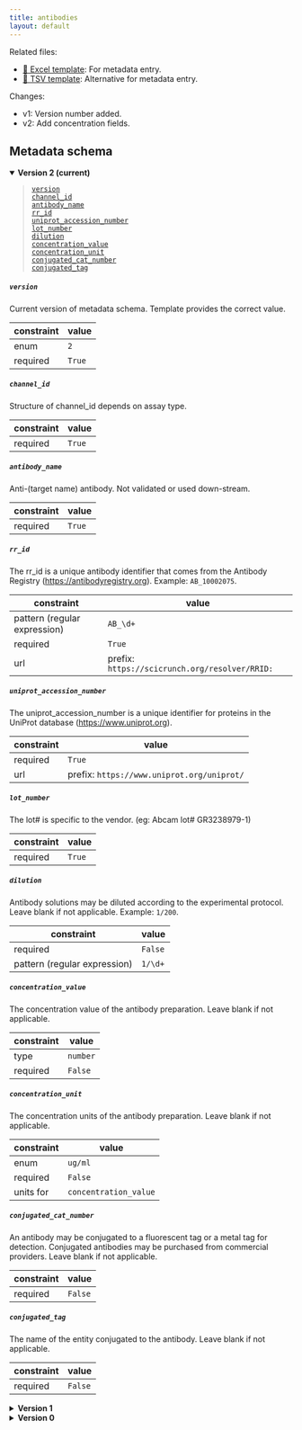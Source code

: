 ```yaml
---
title: antibodies
layout: default
---
```


Related files:

- [📝 Excel template](https://raw.githubusercontent.com/hubmapconsortium/ingest-validation-tools/master/docs/antibodies/antibodies.xlsx): For metadata entry.
- [📝 TSV template](https://raw.githubusercontent.com/hubmapconsortium/ingest-validation-tools/master/docs/antibodies/antibodies.tsv): Alternative for metadata entry.

Changes:
- v1: Version number added.
- v2: Add concentration fields.




## Metadata schema


<details markdown="1" open="true"><summary><b>Version 2 (current)</b></summary>

<blockquote markdown="1">

[`version`](#version)<br>
[`channel_id`](#channel_id)<br>
[`antibody_name`](#antibody_name)<br>
[`rr_id`](#rr_id)<br>
[`uniprot_accession_number`](#uniprot_accession_number)<br>
[`lot_number`](#lot_number)<br>
[`dilution`](#dilution)<br>
[`concentration_value`](#concentration_value)<br>
[`concentration_unit`](#concentration_unit)<br>
[`conjugated_cat_number`](#conjugated_cat_number)<br>
[`conjugated_tag`](#conjugated_tag)<br>

</blockquote>

<a name="version"></a>
##### `version`
Current version of metadata schema. Template provides the correct value.

| constraint | value |
| --- | --- |
| enum | `2` |
| required | `True` |

<a name="channel_id"></a>
##### `channel_id`
Structure of channel_id depends on assay type.

| constraint | value |
| --- | --- |
| required | `True` |

<a name="antibody_name"></a>
##### `antibody_name`
Anti-(target name) antibody. Not validated or used down-stream.

| constraint | value |
| --- | --- |
| required | `True` |

<a name="rr_id"></a>
##### `rr_id`
The rr_id is a unique antibody identifier that comes from the Antibody Registry (https://antibodyregistry.org). Example: `AB_10002075`.

| constraint | value |
| --- | --- |
| pattern (regular expression) | `AB_\d+` |
| required | `True` |
| url | prefix: `https://scicrunch.org/resolver/RRID:` |

<a name="uniprot_accession_number"></a>
##### `uniprot_accession_number`
The uniprot_accession_number is a unique identifier for proteins in the UniProt database (https://www.uniprot.org).

| constraint | value |
| --- | --- |
| required | `True` |
| url | prefix: `https://www.uniprot.org/uniprot/` |

<a name="lot_number"></a>
##### `lot_number`
The lot# is specific to the vendor. (eg: Abcam lot# GR3238979-1)

| constraint | value |
| --- | --- |
| required | `True` |

<a name="dilution"></a>
##### `dilution`
Antibody solutions may be diluted according to the experimental protocol. Leave blank if not applicable. Example: `1/200`.

| constraint | value |
| --- | --- |
| required | `False` |
| pattern (regular expression) | `1/\d+` |

<a name="concentration_value"></a>
##### `concentration_value`
The concentration value of the antibody preparation. Leave blank if not applicable.

| constraint | value |
| --- | --- |
| type | `number` |
| required | `False` |

<a name="concentration_unit"></a>
##### `concentration_unit`
The concentration units of the antibody preparation. Leave blank if not applicable.

| constraint | value |
| --- | --- |
| enum | `ug/ml` |
| required | `False` |
| units for | `concentration_value` |

<a name="conjugated_cat_number"></a>
##### `conjugated_cat_number`
An antibody may be conjugated to a fluorescent tag or a metal tag for detection. Conjugated antibodies may be purchased from commercial providers. Leave blank if not applicable.

| constraint | value |
| --- | --- |
| required | `False` |

<a name="conjugated_tag"></a>
##### `conjugated_tag`
The name of the entity conjugated to the antibody. Leave blank if not applicable.

| constraint | value |
| --- | --- |
| required | `False` |

</details>


<details markdown="1" ><summary><b>Version 1</b></summary>


<a name="version"></a>
##### `version`
Current version of metadata schema. Template provides the correct value.

| constraint | value |
| --- | --- |
| enum | `1` |
| required | `True` |

<a name="channel_id"></a>
##### `channel_id`
Structure of channel_id depends on assay type.

| constraint | value |
| --- | --- |
| required | `True` |

<a name="antibody_name"></a>
##### `antibody_name`
Anti-(target name) antibody. Not validated or used down-stream.

| constraint | value |
| --- | --- |
| required | `True` |

<a name="rr_id"></a>
##### `rr_id`
The rr_id is a unique antibody identifier that comes from the Antibody Registry (https://antibodyregistry.org). Example: `AB_10002075`.

| constraint | value |
| --- | --- |
| pattern (regular expression) | `AB_\d+` |
| required | `True` |
| url | prefix: `https://scicrunch.org/resolver/RRID:` |

<a name="uniprot_accession_number"></a>
##### `uniprot_accession_number`
The uniprot_accession_number is a unique identifier for proteins in the UniProt database (https://www.uniprot.org).

| constraint | value |
| --- | --- |
| required | `True` |
| url | prefix: `https://www.uniprot.org/uniprot/` |

<a name="lot_number"></a>
##### `lot_number`
The lot# is specific to the vendor. (eg: Abcam lot# GR3238979-1)

| constraint | value |
| --- | --- |
| required | `True` |

<a name="dilution"></a>
##### `dilution`
Antibody solutions may be diluted according to the experimental protocol. Leave blank if not applicable. Example: `1/200`.

| constraint | value |
| --- | --- |
| required | `False` |
| pattern (regular expression) | `1/\d+` |

<a name="conjugated_cat_number"></a>
##### `conjugated_cat_number`
An antibody may be conjugated to a fluorescent tag or a metal tag for detection. Conjugated antibodies may be purchased from commercial providers. Leave blank if not applicable.

| constraint | value |
| --- | --- |
| required | `False` |

<a name="conjugated_tag"></a>
##### `conjugated_tag`
The name of the entity conjugated to the antibody. Leave blank if not applicable.

| constraint | value |
| --- | --- |
| required | `False` |

</details>



<details markdown="1" ><summary><b>Version 0</b></summary>


<a name="channel_id"></a>
##### `channel_id`
Structure of channel_id depends on assay type.

| constraint | value |
| --- | --- |
| required | `True` |

<a name="antibody_name"></a>
##### `antibody_name`
Anti-(target name) antibody. Not validated or used down-stream.

| constraint | value |
| --- | --- |
| required | `True` |

<a name="rr_id"></a>
##### `rr_id`
The rr_id is a unique antibody identifier that comes from the Antibody Registry (https://antibodyregistry.org). Example: `AB_10002075`.

| constraint | value |
| --- | --- |
| pattern (regular expression) | `AB_\d+` |
| required | `True` |
| url | prefix: `https://scicrunch.org/resolver/RRID:` |

<a name="uniprot_accession_number"></a>
##### `uniprot_accession_number`
The uniprot_accession_number is a unique identifier for proteins in the UniProt database (https://www.uniprot.org).

| constraint | value |
| --- | --- |
| required | `True` |
| url | prefix: `https://www.uniprot.org/uniprot/` |

<a name="lot_number"></a>
##### `lot_number`
The lot# is specific to the vendor. (eg: Abcam lot# GR3238979-1)

| constraint | value |
| --- | --- |
| required | `True` |

<a name="dilution"></a>
##### `dilution`
Antibody solutions may be diluted according to the experimental protocol. Leave blank if not applicable. Example: `1/200`.

| constraint | value |
| --- | --- |
| required | `False` |
| pattern (regular expression) | `1/\d+` |

<a name="conjugated_cat_number"></a>
##### `conjugated_cat_number`
An antibody may be conjugated to a fluorescent tag or a metal tag for detection. Conjugated antibodies may be purchased from commercial providers. Leave blank if not applicable.

| constraint | value |
| --- | --- |
| required | `False` |

<a name="conjugated_tag"></a>
##### `conjugated_tag`
The name of the entity conjugated to the antibody. Leave blank if not applicable.

| constraint | value |
| --- | --- |
| required | `False` |

</details>
